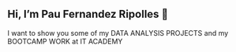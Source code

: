 ## Hi, I’m Pau Fernandez Ripolles 👋 
I want to show you some of my 
DATA ANALYSIS PROJECTS and my 
BOOTCAMP WORK at IT ACADEMY


<!---
PauFernandezRipolles/PauFernandezRipolles is a ✨ special ✨ repository because its `README.md` (this file) appears on your GitHub profile.
You can click the Preview link to take a look at your changes.
--->
